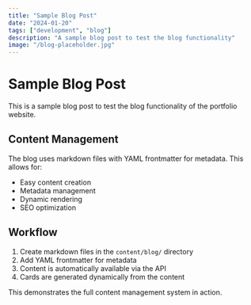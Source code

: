 ```yaml
---
title: "Sample Blog Post"
date: "2024-01-20"
tags: ["development", "blog"]
description: "A sample blog post to test the blog functionality"
image: "/blog-placeholder.jpg"
---
```


# Sample Blog Post

This is a sample blog post to test the blog functionality of the portfolio website.

## Content Management

The blog uses markdown files with YAML frontmatter for metadata. This allows for:

- Easy content creation
- Metadata management
- Dynamic rendering
- SEO optimization

## Workflow

1. Create markdown files in the `content/blog/` directory
2. Add YAML frontmatter for metadata
3. Content is automatically available via the API
4. Cards are generated dynamically from the content

This demonstrates the full content management system in action.